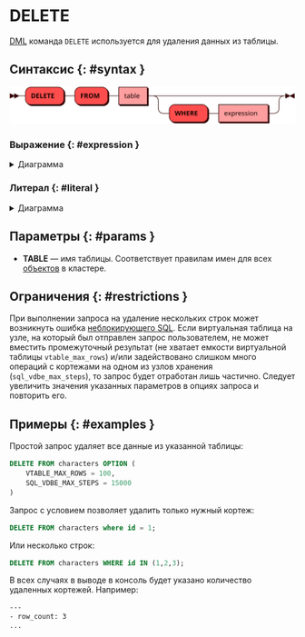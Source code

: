 # DELETE

[DML](dml.md) команда `DELETE` используется для удаления данных из таблицы.

## Синтаксис {: #syntax }

![Delete](../../images/ebnf/delete.svg)

### Выражение {: #expression }

<details><summary>Диаграмма</summary><p>
![Expression](../../images/ebnf/expression.svg)
</p></details>

### Литерал  {: #literal }

<details><summary>Диаграмма</summary><p>
![Literal](../../images/ebnf/literal.svg)
</p></details>

## Параметры {: #params }

* **TABLE** — имя таблицы. Соответствует правилам имен для всех [объектов](object.md)
  в кластере.

## Ограничения {: #restrictions }

При выполнении запроса на удаление нескольких строк может возникнуть
ошибка [неблокирующего SQL](non_block.md). Если виртуальная таблица на узле, на который
был отправлен запрос пользователем, не может вместить промежуточный результат
(не хватает емкости виртуальной таблицы `vtable_max_rows`) и/или задействовано слишком
много операций с кортежами на одном из узлов хранения (`sql_vdbe_max_steps`), то запрос
будет отработан лишь частично. Следует увеличить значения указанных параметров в опциях
запроса и повторить его.

## Примеры {: #examples }

Простой запрос удаляет все данные из указанной таблицы:

```sql
DELETE FROM characters OPTION (
    VTABLE_MAX_ROWS = 100,
    SQL_VDBE_MAX_STEPS = 15000
)
```

Запрос с условием позволяет удалить только нужный кортеж:

```sql
DELETE FROM characters where id = 1;
```

Или несколько строк:

```sql
DELETE FROM characters WHERE id IN (1,2,3);
```

В всех случаях в выводе в консоль будет указано количество удаленных кортежей. Например:

```
---
- row_count: 3
...
```
